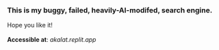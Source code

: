 ### This is my buggy, failed, heavily-AI-modifed, search engine.

Hope you like it!
\
\
**Accessible at**: _akalat.replit.app_
